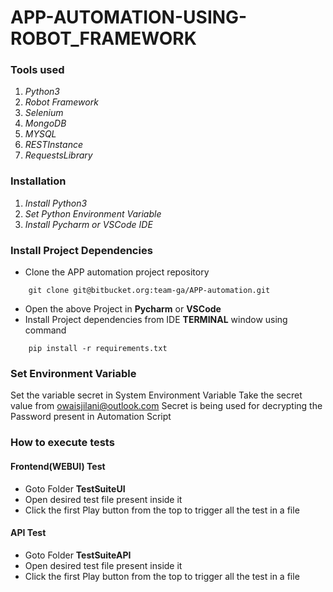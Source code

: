 # APP-AUTOMATION-USING-ROBOT_FRAMEWORK

### Tools used
1. _Python3_
2. _Robot Framework_
3. _Selenium_
4. _MongoDB_
5. _MYSQL_
6. _RESTInstance_
7. _RequestsLibrary_

### Installation
1. _Install Python3_
2. _Set Python Environment Variable_
3. _Install Pycharm or VSCode IDE_

### Install Project Dependencies
- Clone the APP automation project repository 
``` 
    git clone git@bitbucket.org:team-ga/APP-automation.git
```
- Open the above Project in **Pycharm** or **VSCode**
- Install Project dependencies from IDE **TERMINAL** window using command
```
    pip install -r requirements.txt
```
### Set Environment Variable 
Set the variable secret in System Environment Variable 
Take the secret value from owaisjilani@outlook.com
Secret is being used for decrypting the Password present in Automation Script


### How to execute tests
#### Frontend(WEBUI) Test
- Goto Folder **TestSuiteUI**
- Open desired test file present inside it
- Click the first Play button from the top to trigger all the test in a file
#### API Test
- Goto Folder **TestSuiteAPI**
- Open desired test file present inside it
- Click the first Play button from the top to trigger all the test in a file
